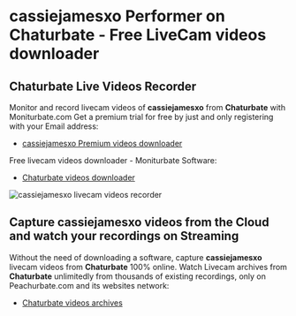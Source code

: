 # cassiejamesxo Performer on Chaturbate - Free LiveCam videos downloader

## Chaturbate Live Videos Recorder

Monitor and record livecam videos of **cassiejamesxo** from **Chaturbate** with Moniturbate.com
Get a premium trial for free by just and only registering with your Email address:
* [cassiejamesxo Premium videos downloader](https://moniturbate.com/request-demo-licence-key.html)

Free livecam videos downloader - Moniturbate Software:
* [Chaturbate videos downloader](https://moniturbate.com/moniturbate-download-software.html)

![cassiejamesxo livecam videos recorder](https://peachurnet.com/templates/moniturbate-software.png)


## Capture cassiejamesxo videos from the Cloud and watch your recordings on Streaming

Without the need of downloading a software, capture **cassiejamesxo** livecam videos from **Chaturbate** 100% online.
Watch Livecam archives from **Chaturbate** unlimitedly from thousands of existing recordings, only on Peachurbate.com and its websites network:
* [Chaturbate videos archives](https://peachurnet.com/)